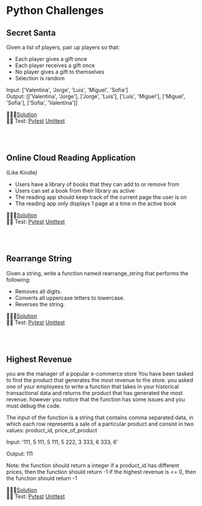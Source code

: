 # Python Challenges

## Secret Santa
Given a list of players, pair up players so that:

- Each player gives a gift once
- Each player receives a gift once
- No player gives a gift to themselves
- Selection is random

Input: ['Valentina', 'Jorge', 'Luis', 'Miguel', 'Sofia']
<br>
Output: [['Valentina', 'Jorge'], ['Jorge', 'Luis'], ['Luis', 'Miguel'], ['Miguel', 'Sofia'], ['Sofia', 'Valentina']]

👩🏻‍💻[Solution](src/secret_santa.py)
<br>
🕵🏻 Test: [Pytest](test/pytest/test_secret_santa.py) [Unittest](test/unittest/test_secret_santa_unit.py)

<br><br>

## Online Cloud Reading Application
(Like Kindle)

- Users have a library of books that they can add to or remove from
- Users can set a book from their library as active
- The reading app should keep track of the current page the user is on
- The reading app only displays 1 page at a time in the active book

👩🏻‍💻[Solution](src/reading_app.py)
<br>
🕵🏻 Test: [Pytest](test/pytest/test_reading_app.py) [Unittest](test/unittest/test_reading_app_unit.py)

<br><br>

## Rearrange String

Given a string, write a function named rearrange_string that performs the following:
- Removes all digits.
- Converts all uppercase letters to lowercase.
- Reverses the string.

👩🏻‍💻[Solution](src/rearrange_string.py)
<br>
🕵🏻 Test: [Pytest](test/pytest/test_rearrange_string.py) [Unittest](test/unittest/test_rearrange_string_unit.py)

<br><br>

## Highest Revenue

you are the manager of a popular e-commerce store You have been tasked to find the product that generates 
the most revenue to the store. you asked one of your employees to write a function that takes in your historical 
transactional data and returns the product that has generated the most revenue. however you notice that the function 
has some issues and you must debug the code. 

The input of the function is a string that contains comma separated data, in which each row represents a 
sale of a particular product and consist in two values: product_id, price_of_product 

Input: '111, 5
111, 5
111, 5 
222, 3
333, 6
333, 6'

Output: 111

Note: the function should return a integer
if a product_id has different prices, then the function should return -1
if the highest revenue is <= 0, then the function should return -1

👩🏻‍💻[Solution](src/highest_revenue.py)
<br>
🕵🏻 Test: [Pytest](test/pytest/test_highest_revenue.py) [Unittest](test/unittest/test_highest_revenue_unit.py)